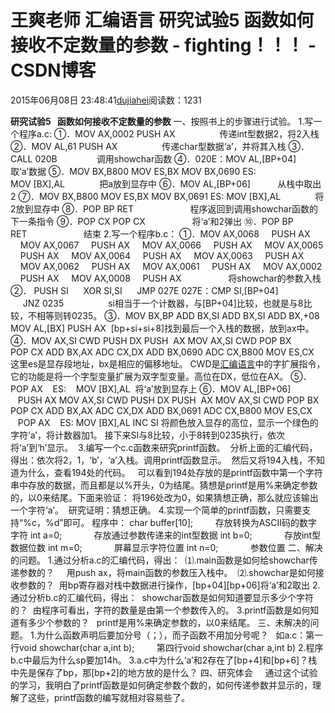 # 王爽老师 汇编语言 研究试验5 函数如何接收不定数量的参数 - fighting！！！ - CSDN博客
2015年06月08日 23:48:41[dujiahei](https://me.csdn.net/dujiahei)阅读数：1231

**研究试验5   函数如何接收不定数量的参数**
一、按照书上的步骤进行试验。
1.写一个程序a.c:
①．MOV AX,0002
PUSH AX                  传递int型数据2，将2入栈
②．MOV AL,61
PUSH AX                  传递char型数据‘a’，并将其入栈
③．CALL 020B                调用showchar函数
④．020E：MOV AL,[BP+04]     取‘a’数据
⑤．MOV BX,B800
MOV ES,BX
MOV BX,0690
ES:
MOV [BX],AL              把a放到显存中
⑥．MOV AL,[BP+06]           从栈中取出2
⑦．MOV BX,B800
MOV ES,BX
MOV BX,0691
ES:
MOV [BX],AL              将2放到显存中
⑧．POP BP
RET                       程序返回到调用showchar函数的下一条指令
⑨．POP CX
POP CX                   将‘a’和2弹出
⑩．POP BP
RET                       结束
2.写一个程序b.c：
①．MOV AX,0068
    PUSH AX
    MOV AX,0067
    PUSH AX
    MOV AX,0066
    PUSH AX
    MOV AX,0065
    PUSH AX
    MOV AX,0064
    PUSH AX
    MOV AX,0063
    PUSH AX
    MOV AX,0062
    PUSH AX
    MOV AX,0061
    PUSH AX
    MOV AX,0002
    PUSH AX
    MOV AX,0008
    PUSH AX                   将showchar的参数入栈
②． PUSH SI
     XOR SI,SI
     JMP 027E
027E：CMP SI,[BP+04]
     JNZ 0235                 
 si相当于一个计数器，与[BP+04]比较，也就是与8比较，不相等则转0235。
③．MOV BX,BP
ADD BX,SI
ADD BX,SI
ADD BX,+08 
MOV AL,[BX]
PUSH AX 
[bp+si+si+8]找到最后一个入栈的数据，放到ax中。
④．MOV AX,SI
CWD
PUSH DX
PUSH  AX
MOV AX,SI
CWD
POP BX
POP CX
ADD BX,AX
ADC CX,DX
ADD BX,0690
ADC CX,B800
MOV ES,CX 
这里es是显存段地址，bx是相应的偏移地址。
CWD是[汇编语言](http://www.haosou.com/s?q=%E6%B1%87%E7%BC%96%E8%AF%AD%E8%A8%80&ie=utf-8&src=wenda_link)中的字扩展指令，它的功能是将一个字型变量扩展为双字型变量。高位在DX，低位在AX。
⑤．POP AX
   ES:
   MOV [BX],AL
 将‘a’放到显存上 
⑥．MOV AL,[BP+06]
   PUSH AX
MOV AX,SI
CWD
PUSH DX
PUSH  AX
MOV AX,SI
CWD
POP BX
POP CX
ADD BX,AX
ADC CX,DX
ADD BX,0691
ADC CX,B800
MOV ES,CX
   POP AX
   ES:
MOV [BX],AL
INC SI
将颜色放入显存的高位，显示一个绿色的字符‘a’，将计数器加1。
接下来SI与8比较，小于8转到0235执行，依次将‘a’到‘h’显示。 
3.编写一个c.c函数来研究printf函数。
 分析上面的汇编代码，得出：依次将2，1，‘b’，‘a’入栈。调用printf函数显示。
 然后又将194入栈，不知道为什么，查看194处的代码。
  可以看到194处存放的是printf函数中第一个字符串中存放的数据，而且都是以%开头，0为结尾。猜想是printf是用%来确定参数的，以0来结尾。下面来验证：
将196处改为0，如果猜想正确，那么就应该输出一个字符‘a’。
 研究证明：猜想正确。
4.实现一个简单的printf函数，只需要支持“%c，%d”即可。
程序中：
char buffer[10];         存放转换为ASCII码的数字字符
int a=0;             存放通过参数传递来的int型数据
int b=0;             存放int型数据位数
int m=0;             屏幕显示字符位置
int n=0;             参数位置
二、解决的问题。
1.通过分析a.c的汇编代码，得出：
 ⑴.main函数是如何给showchar传递参数的？
    用push ax，将main函数的参数压入栈中。
 ⑵.showchar是如何接收参数的？
 用bp寄存器对栈中数据进行操作，[bp+04][bp+06]将‘a’和2取出
2.通过分析b.c的汇编代码，得出：
 showchar函数是如何知道要显示多少个字符的？
 由程序可看出，字符的数量是由第一个参数传入的。
3.printf函数是如何知道有多少个参数的？
  printf是用%来确定参数的，以0来结尾。
三、未解决的问题。
1.为什么函数声明后要加分号（；），而子函数不用加分号呢？
  如a.c：第一行void showchar(char a,int b);
        第四行void showchar(char a,int b)
2.程序b.c中最后为什么sp要加14h。
3.a.c中为什么‘a’和2存在了[bp+4]和[bp+6]？栈中先是保存了bp，那[bp+2]的地方放的是什么？
四、研究体会
    通过这个试验的学习，我明白了printf函数是如何确定参数个数的，如何传递参数并显示的，理解了这些，printf函数的编写就相对容易些了。

